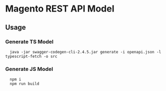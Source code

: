 # Magento REST API Model

## Usage

### Generate TS Model
```shell
  java -jar swagger-codegen-cli-2.4.5.jar generate -i openapi.json -l typescript-fetch -o src
```

### Generate JS Model
```shell
  npm i
  npm run build
```

